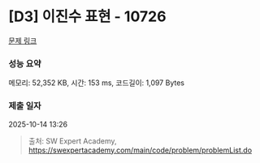# [D3] 이진수 표현 - 10726 

[문제 링크](https://swexpertacademy.com/main/code/problem/problemDetail.do?contestProbId=AXRSXf_a9qsDFAXS) 

### 성능 요약

메모리: 52,352 KB, 시간: 153 ms, 코드길이: 1,097 Bytes

### 제출 일자

2025-10-14 13:26



> 출처: SW Expert Academy, https://swexpertacademy.com/main/code/problem/problemList.do